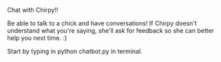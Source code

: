 Chat with Chirpy!!

Be able to talk to a chick and have conversations! If Chirpy doesn't understand what you're saying, she'll ask for feedback so she can better help you next time. :)

Start by typing in python chatbot.py in terminal. 

